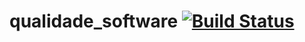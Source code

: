 # qualidade_software [![Build Status](https://travis-ci.org/andrepaladino/qualidade_software.svg?branch=master)](https://travis-ci.org/andrepaladino/qualidade_software)
